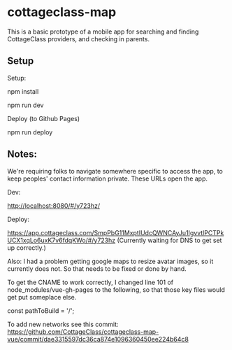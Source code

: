 # cottageclass-map

This is a basic prototype of a mobile app for searching and finding CottageClass providers, and checking in parents. 

## Setup

Setup:

 npm install

 npm run dev

Deploy (to Github Pages)

 npm run deploy

## Notes:

We're requiring folks to navigate somewhere specific to access the app, to keep peoples' contact information private. These URLs open the app.

Dev: 

<http://localhost:8080/#/y723hz/>

Deploy:

<https://app.cottageclass.com/SmpPbG11MxptIUdcQWNCAyJu1IgvvtlPCTPkUCX1xqLo6uxK7v6fdqKWo/#/y723hz> (Currently waiting for DNS to get set up correctly.)

Also: I had a problem getting google maps to resize avatar images, so it currently does not. So that needs to be fixed or done by hand. 

To get the CNAME to work correctly, I changed line 101 of node_modules/vue-gh-pages to the following, so that those key files would get put someplace else. 

 const pathToBuild = '/'; 

To add new networks see this commit: <https://github.com/CottageClass/cottageclass-map-vue/commit/dae3315597dc36ca874e1096360450ee224b64c8>

